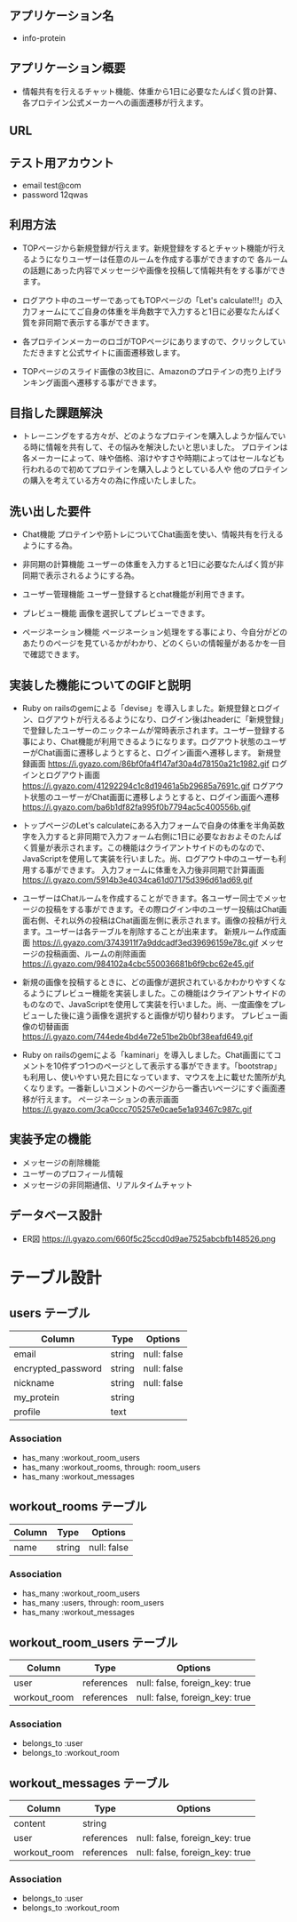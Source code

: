 ## アプリケーション名
- info-protein
 
## アプリケーション概要
- 情報共有を行えるチャット機能、体重から1日に必要なたんぱく質の計算、各プロテイン公式メーカーへの画面遷移が行えます。

## URL

## テスト用アカウント
- email 
   test@com
- password 
   12qwas

## 利用方法	
- TOPページから新規登録が行えます。新規登録をするとチャット機能が行えるようになりユーザーは任意のルームを作成する事ができますので
各ルームの話題にあった内容でメッセージや画像を投稿して情報共有をする事ができます。

- ログアウト中のユーザーであってもTOPページの「Let's calculate!!!」の入力フォームにてご自身の体重を半角数字で入力すると1日に必要なたんぱく質を非同期で表示する事ができます。

- 各プロテインメーカーのロゴがTOPページにありますので、クリックしていただきますと公式サイトに画面遷移致します。

- TOPページのスライド画像の3枚目に、Amazonのプロテインの売り上げランキング画面へ遷移する事ができます。

## 目指した課題解決
- トレーニングをする方々が、どのようなプロテインを購入しようか悩んでいる時に情報を共有して、その悩みを解決したいと思いました。
プロテインは各メーカーによって、味や価格、溶けやすさや時期によってはセールなども行われるので初めてプロテインを購入しようとしている人や
他のプロテインの購入を考えている方々の為に作成いたしました。

## 洗い出した要件
- Chat機能
プロテインや筋トレについてChat画面を使い、情報共有を行えるようにする為。

- 非同期の計算機能
ユーザーの体重を入力すると1日に必要なたんぱく質が非同期で表示されるようにする為。

- ユーザー管理機能
ユーザー登録するとchat機能が利用できます。

- プレビュー機能
画像を選択してプレビューできます。

- ページネーション機能
ページネーション処理をする事により、今自分がどのあたりのページを見ているかがわかり、どのくらいの情報量があるかを一目で確認できます。

## 実装した機能についてのGIFと説明
- Ruby on railsのgemによる「devise」を導入しました。新規登録とログイン、ログアウトが行えるるようになり、ログイン後はheaderに「新規登録」で登録したユーザーのニックネームが常時表示されます。ユーザー登録する事により、Chat機能が利用できるようになります。ログアウト状態のユーザーがChat画面に遷移しようとすると、ログイン画面へ遷移します。
新規登録画面 https://i.gyazo.com/86bf0fa4f147af30a4d78150a21c1982.gif
ログインとログアウト画面 https://i.gyazo.com/41292294c1c8d19461a5b29685a7691c.gif
ログアウト状態のユーザーがChat画面に遷移しようとすると、ログイン画面へ遷移 https://i.gyazo.com/ba6b1df82fa995f0b7794ac5c400556b.gif

- トップページのLet's calculateにある入力フォームで自身の体重を半角英数字を入力すると非同期で入力フォーム右側に1日に必要なおおよそのたんぱく質量が表示されます。この機能はクライアントサイドのものなので、JavaScriptを使用して実装を行いました。尚、ログアウト中のユーザーも利用する事ができます。
入力フォームに体重を入力後非同期で計算画面 https://i.gyazo.com/5914b3e4034ca61d07175d396d61ad69.gif

- ユーザーはChatルームを作成することができます。各ユーザー同士でメッセージの投稿をする事ができます。その際ログイン中のユーザー投稿はChat画面右側、それ以外の投稿はChat画面左側に表示されます。画像の投稿が行えます。ユーザーは各テーブルを削除することが出来ます。
新規ルーム作成画面 https://i.gyazo.com/3743911f7a9ddcadf3ed39696159e78c.gif
メッセージの投稿画面、ルームの削除画面 https://i.gyazo.com/984102a4cbc550036681b6f9cbc62e45.gif

- 新規の画像を投稿するときに、どの画像が選択されているかわかりやすくなるようにプレビュー機能を実装しました。この機能はクライアントサイドのものなので、JavaScriptを使用して実装を行いました。尚、一度画像をプレビューした後に違う画像を選択すると画像が切り替わります。
プレビュー画像の切替画面 https://i.gyazo.com/744ede4bd4e72e51be2b0bf38eafd649.gif

- Ruby on railsのgemによる「kaminari」を導入しました。Chat画面にてコメントを10件ずつ1つのページとして表示する事ができます。「bootstrap」も利用し、使いやすい見た目になっています、マウスを上に載せた箇所が丸くなります。一番新しいコメントのページから一番古いページにすぐ画面遷移が行えます。
ページネーションの表示画面 https://i.gyazo.com/3ca0ccc705257e0cae5e1a93467c987c.gif

## 実装予定の機能
- メッセージの削除機能
- ユーザーのプロフィール情報
- メッセージの非同期通信、リアルタイムチャット

## データベース設計
- ER図
https://i.gyazo.com/660f5c25ccd0d9ae7525abcbfb148526.png


# テーブル設計

## users テーブル

| Column               | Type   | Options     |
| ---------------------| ------ | ----------- |
| email                | string | null: false |
| encrypted_password   | string | null: false |
| nickname             | string | null: false |
| my_protein           | string |             |
| profile              | text   |             |

### Association

- has_many :workout_room_users
- has_many :workout_rooms, through: room_users
- has_many :workout_messages


## workout_rooms テーブル

| Column   | Type       | Options           |
| -------- | ---------- | ----------------- |
| name     | string     | null: false       |

### Association

- has_many :workout_room_users
- has_many :users, through: room_users
- has_many :workout_messages

## workout_room_users テーブル

| Column       | Type       | Options                        |
| ------------ | ---------- | ------------------------------ |
| user         | references | null: false, foreign_key: true |
| workout_room | references | null: false, foreign_key: true |

### Association

- belongs_to :user
- belongs_to :workout_room

## workout_messages テーブル

| Column           | Type       | Options                        |
| ---------------- | ---------- | ------------------------------ |
| content          | string     |                                |
| user             | references | null: false, foreign_key: true |
| workout_room     | references | null: false, foreign_key: true |

### Association

- belongs_to :user
- belongs_to :workout_room